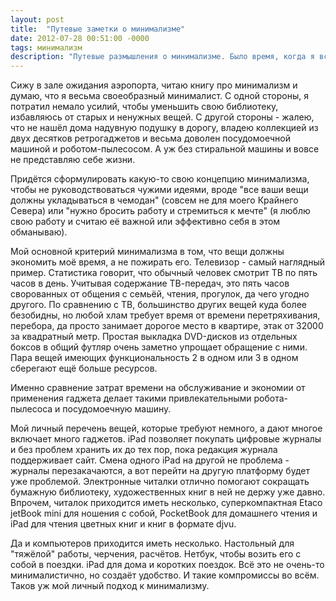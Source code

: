 ```yaml
---
layout: post
title:  "Путевые заметки о минимализме"
date: 2012-07-28 00:51:00 -0000
tags: минимализм
description: "Путевые размышления о минимализме. Было время, когда я всеръёз думал о сокращении своего имущества до одного чемодана. Через некоторое время после этих размышлений жизнь подкинула мне такой опыт. Оказалось, так жить не получится."
---
```


Сижу в зале ожидания аэропорта, читаю книгу про минимализм и думаю, что я весьма своеобразный минималист. С одной стороны, я потратил немало усилий, чтобы уменьшить свою библиотеку, избавляюсь от старых и ненужных вещей. С другой стороны - жалею, что не нашёл дома надувную подушку в дорогу, владею коллекцией из двух десятков ретрогаджетов и весьма доволен посудомоечной машиной и роботом-пылесосом. А уж без стиральной машины и вовсе не представляю себе жизни.

Придётся сформулировать какую-то свою концепцию минимализма, чтобы не руководствоваться чужими идеями, вроде "все ваши вещи должны укладываться в чемодан" (совсем не для моего Крайнего Севера) или "нужно бросить работу и стремиться к мечте" (я люблю свою работу и считаю её важной или эффективно себя в этом обманываю).

Мой основной критерий минимализма в том, что вещи должны экономить моё время, а не пожирать его. Телевизор - самый наглядный пример. Статистика говорит, что обычный человек смотрит ТВ по пять часов в день. Учитывая содержание ТВ-передач, это пять часов сворованных от общения с семьёй, чтения, прогулок, да чего угодно другого. По сравнению с ТВ, большинство других вещей куда более безобидны, но любой хлам требует время от времени перетряхивания, перебора, да просто занимает дорогое место в квартире, этак от 32000 за квадратный метр. Простая выкладка DVD-дисков из отдельных боксов в общий футляр очень заметно упрощает обращение с ними. Пара вещей имеющих функциональность 2 в одном или 3 в одном сберегают ещё больше ресурсов.

Именно сравнение затрат времени на обслуживание и экономии от применения гаджета делает такими привлекательными робота-пылесоса и посудомоечную машину.

Мой личный перечень вещей, которые требуют немного, а дают многое включает много гаджетов. iPad позволяет покупать цифровые журналы и без проблем хранить их до тех пор, пока редакция журнала поддерживает сайт. Смена одного iPad на другой не проблема - журналы перезакачаются, а вот перейти на другую платформу будет уже проблемой. Электронные читалки отлично помогают сокращать бумажную библиотеку, художественных книг в ней не держу уже давно. Впрочем, читалок приходится иметь несколько, суперкомпактная Etaco jetBook mini для ношения с собой, PocketBook для домашнего чтения и iPad для чтения цветных книг и книг в формате djvu.

Да и компьютеров приходится иметь несколько. Настольный для "тяжёлой" работы, черчения, расчётов. Нетбук, чтобы возить его с собой в поездки. iPad для дома и коротких поездок. Всё это не очень-то минималистично, но создаёт удобство. И такие компромиссы во всём. Таков уж мой личный подход к минимализму.